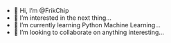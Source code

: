 - 👋 Hi, I’m @FrikChip
- 👀 I’m interested in the next thing...
- 🌱 I’m currently learning Python Machine Learning...
- 💞️ I’m looking to collaborate on anything interesting...

<!---
FrikChip/FrikChip is a ✨ special ✨ repository because its `README.md` (this file) appears on your GitHub profile.
You can click the Preview link to take a look at your changes.
--->
